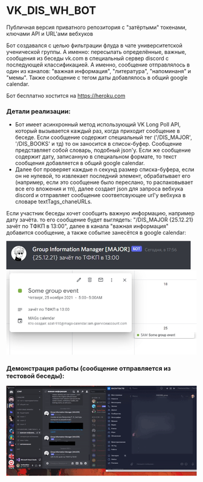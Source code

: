 # VK_DIS_WH_BOT
Публичная версия приватного репозитория с "затёртыми" токенами, ключами API и URL'ами вебхуков

Бот создавался с целью фильтрации флуда в чате университетской ученической группы. А именно: пересылать определённые, важные, сообщения из беседы vk.com в специальный сервер discord с последующей классификацией.
А именно, сообщение отправлялось в один из каналов: "важная информация", "литература", "напоминаня" и "мемы". Также сообщение с тегом даты добавлялось в общий google calendar.

Бот бесплатно хостится на https://heroku.com

### Детали реализации:
- Бот имеет асинхронный метод использующий VK Long Poll API, который вызывается каждый раз, когда приходит сообщение в беседе. Если сообщение содержит специальный тег ('/DIS_MAJOR', '/DIS_BOOKS' и тд) то он заносится в список-буфер. Сообщение представляет собой словарь, подобный json'у. Если же сообщение содержит дату, записанную в специальном формате, то текст сообщения добавляется в общий google calendar.
- Далее бот проверяет каждые n секунд размер списка-буфера, если он не нулевой, то извлекает последний элемент, обрабатывает его (например, если это сообщение было переслано, то распаковывает все его вложения и тп), далее создает json для запроса вебхука discord и отправляет сообщение соответсвующее url'y вебхука в словаре textTags_chaneURLs.

Если участник беседы хочет сообщить важную информацию, например дату зачёта. то его сообщение будет выглядеть: "/DIS_MAJOR {25.12.21} зачёт по ТФКП в 13:00", далее в канала "важная информация" добавится сообщение, а также событие занесётся в google calendar:

![demonstration](https://github.com/1azar/VK_DIS_WH_BOT/blob/master/demo_1.jpg)
![demonstration](https://github.com/1azar/VK_DIS_WH_BOT/blob/master/demo_2.jpg)

### Демонстрация работы (сообщение отправляется из тестовой беседы):

![demonstration](https://github.com/1azar/VK_DIS_WH_BOT/blob/master/demo_44.gif)
